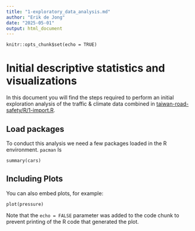 ```yaml
---
title: "1-exploratory_data_analysis.md"
author: "Erik de Jong"
date: "2025-05-01"
output: html_document
---
```


```{r setup, include=FALSE}
knitr::opts_chunk$set(echo = TRUE)
```

# Initial descriptive statistics and visualizations

In this document you will find the steps required to perform an initial exploration analysis of the traffic & climate data combined in [taiwan-road-safety/R/1-import.R](`R/1-import.R`).

## Load packages

To conduct this analysis we need a few packages loaded in the R environment. `pacman` Is 

```{r cars}
summary(cars)
```

## Including Plots

You can also embed plots, for example:

```{r pressure, echo=FALSE}
plot(pressure)
```

Note that the `echo = FALSE` parameter was added to the code chunk to prevent printing of the R code that generated the plot.
